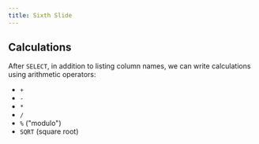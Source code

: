 ```yaml
---
title: Sixth Slide
---
```


## Calculations

After `SELECT`, in addition to listing column names, we can write calculations using arithmetic operators:

* `+`
* `-`
* `*`
* `/`
* `%` ("modulo")
* `SQRT` (square root)
